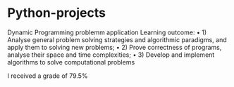 # Python-projects
Dynamic Programming problemm application 
Learning outcome:
  • 1) Analyse general problem solving strategies and algorithmic paradigms, and apply them
      to solving new problems;
  • 2) Prove correctness of programs, analyse their space and time complexities;
  • 3) Develop and implement algorithms to solve computational problems
  
I received a grade of 79.5% 
